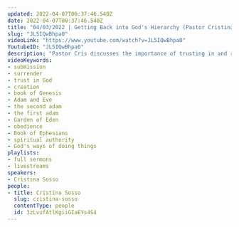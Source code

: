 ```yaml
---
updated: 2022-04-07T00:37:46.540Z
date: 2022-04-07T00:37:46.540Z
title: "04/03/2022 | Getting Back into God's Hierarchy (Pastor Cristina Sosso)"
slug: "JL5IQwBhpa0"
videoLink: "https://www.youtube.com/watch?v=JL5IQwBhpa0"
YoutubeID: "JL5IQwBhpa0"
description: "Pastor Cris discusses the importance of trusting in and relying on God. When we make our own descisions and our own choices we declare independence from God. You are saying that you don't need Him. We need to rely on God in every area. During the creation story God create mankind in His image male and female and He gave them dominion over the earth and all the plants and animals. When Adam and Even sinned Adam blamed God and the woman and then He put her under Him by giving her a name. These things are all a part of the fall, but Jesus Christ is the second Adam has restored us back into way things were at the Garden of Eden. That means we are being restored back to a position where we walk along side God and have all the authority and power in heaven and on earth. This sermon was delivered by Pastor Cristina Sosso at Freedom Fellowship Church International on April 3, 2022."
videoKeywords:
- submission
- surrender
- trust in God
- creation
- book of Genesis
- Adam and Eve
- the second adam
- the first adam
- Garden of Eden
- obedience
- Book of Ephesians
- spiritual authority
- God's ways of doing things
playlists:
- full sermons
- livestreams
speakers:
- Cristina Sosso
people:
- title: Cristina Sosso
  slug: cristina-sosso
  contentType: people
  id: 3zLvufAtlKgiiGIaEYs4S4
---
```

